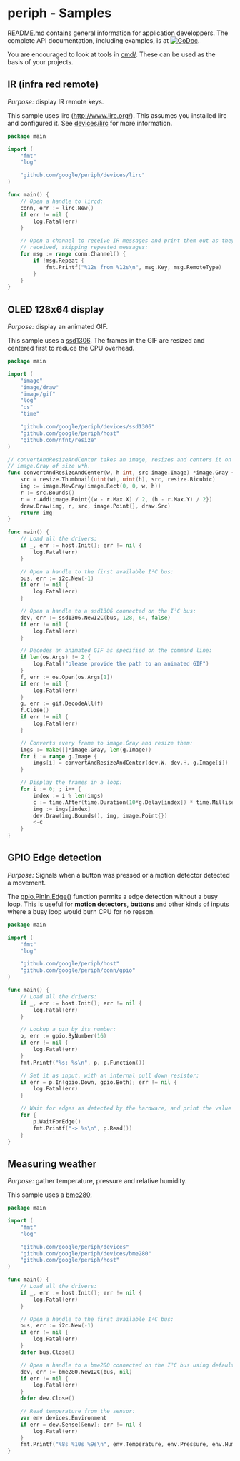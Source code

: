 # periph - Samples

[README.md](README.md) contains general information for application developpers.
The complete API documentation, including examples, is at
[![GoDoc](https://godoc.org/github.com/google/periph?status.svg)](https://godoc.org/github.com/google/periph).

You are encouraged to look at tools in [cmd/](cmd/). These can be used as the
basis of your projects.


## IR (infra red remote)

_Purpose:_ display IR remote keys.

This sample uses lirc (http://www.lirc.org/). This assumes you installed lirc
and configured it. See
[devices/lirc](https://godoc.org/github.com/google/periph/devices/lirc)
for more information.

```go
package main

import (
    "fmt"
    "log"

    "github.com/google/periph/devices/lirc"
)

func main() {
    // Open a handle to lircd:
    conn, err := lirc.New()
    if err != nil {
        log.Fatal(err)
    }

    // Open a channel to receive IR messages and print them out as they are
    // received, skipping repeated messages:
    for msg := range conn.Channel() {
        if !msg.Repeat {
            fmt.Printf("%12s from %12s\n", msg.Key, msg.RemoteType)
        }
    }
}
```


## OLED 128x64 display

_Purpose:_ display an animated GIF.

This sample uses a
[ssd1306](https://godoc.org/github.com/google/periph/devices/ssd1306).
The frames in the GIF are resized and centered first to reduce the CPU overhead.

```go
package main

import (
    "image"
    "image/draw"
    "image/gif"
    "log"
    "os"
    "time"

    "github.com/google/periph/devices/ssd1306"
    "github.com/google/periph/host"
    "github.com/nfnt/resize"
)

// convertAndResizeAndCenter takes an image, resizes and centers it on a
// image.Gray of size w*h.
func convertAndResizeAndCenter(w, h int, src image.Image) *image.Gray {
    src = resize.Thumbnail(uint(w), uint(h), src, resize.Bicubic)
    img := image.NewGray(image.Rect(0, 0, w, h))
    r := src.Bounds()
    r = r.Add(image.Point{(w - r.Max.X) / 2, (h - r.Max.Y) / 2})
    draw.Draw(img, r, src, image.Point{}, draw.Src)
    return img
}

func main() {
    // Load all the drivers:
    if _, err := host.Init(); err != nil {
        log.Fatal(err)
    }

    // Open a handle to the first available I²C bus:
    bus, err := i2c.New(-1)
    if err != nil {
        log.Fatal(err)
    }

    // Open a handle to a ssd1306 connected on the I²C bus:
    dev, err := ssd1306.NewI2C(bus, 128, 64, false)
    if err != nil {
        log.Fatal(err)
    }

    // Decodes an animated GIF as specified on the command line:
    if len(os.Args) != 2 {
        log.Fatal("please provide the path to an animated GIF")
    }
    f, err := os.Open(os.Args[1])
    if err != nil {
        log.Fatal(err)
    }
    g, err := gif.DecodeAll(f)
    f.Close()
    if err != nil {
        log.Fatal(err)
    }

    // Converts every frame to image.Gray and resize them:
    imgs := make([]*image.Gray, len(g.Image))
    for i := range g.Image {
        imgs[i] = convertAndResizeAndCenter(dev.W, dev.H, g.Image[i])
    }

    // Display the frames in a loop:
    for i := 0; ; i++ {
        index := i % len(imgs)
        c := time.After(time.Duration(10*g.Delay[index]) * time.Millisecond)
        img := imgs[index]
        dev.Draw(img.Bounds(), img, image.Point{})
        <-c
    }
}
```

## GPIO Edge detection

_Purpose:_ Signals when a button was pressed or a motion detector detected a
movement.

The
[gpio.PinIn.Edge()](https://godoc.org/github.com/google/periph/conn/gpio#PinIn)
function permits a edge detection without a busy loop. This is useful for
**motion detectors**, **buttons** and other kinds of inputs where a busy loop
would burn CPU for no reason.

```go
package main

import (
    "fmt"
    "log"

    "github.com/google/periph/host"
    "github.com/google/periph/conn/gpio"
)

func main() {
    // Load all the drivers:
    if _, err := host.Init(); err != nil {
        log.Fatal(err)
    }

    // Lookup a pin by its number:
    p, err := gpio.ByNumber(16)
    if err != nil {
        log.Fatal(err)
    }
    fmt.Printf("%s: %s\n", p, p.Function())

    // Set it as input, with an internal pull down resistor:
    if err = p.In(gpio.Down, gpio.Both); err != nil {
        log.Fatal(err)
    }

    // Wait for edges as detected by the hardware, and print the value read:
    for {
        p.WaitForEdge()
        fmt.Printf("-> %s\n", p.Read())
    }
}
```


## Measuring weather

_Purpose:_ gather temperature, pressure and relative humidity.

This sample uses a
[bme280](https://godoc.org/github.com/google/periph/devices/bme280).

```go
package main

import (
    "fmt"
    "log"

    "github.com/google/periph/devices"
    "github.com/google/periph/devices/bme280"
    "github.com/google/periph/host"
)

func main() {
    // Load all the drivers:
    if _, err := host.Init(); err != nil {
        log.Fatal(err)
    }

    // Open a handle to the first available I²C bus:
    bus, err := i2c.New(-1)
    if err != nil {
        log.Fatal(err)
    }
    defer bus.Close()

    // Open a handle to a bme280 connected on the I²C bus using default settings:
    dev, err := bme280.NewI2C(bus, nil)
    if err != nil {
        log.Fatal(err)
    }
    defer dev.Close()

    // Read temperature from the sensor:
    var env devices.Environment
    if err = dev.Sense(&env); err != nil {
        log.Fatal(err)
    }
    fmt.Printf("%8s %10s %9s\n", env.Temperature, env.Pressure, env.Humidity)
}
```
